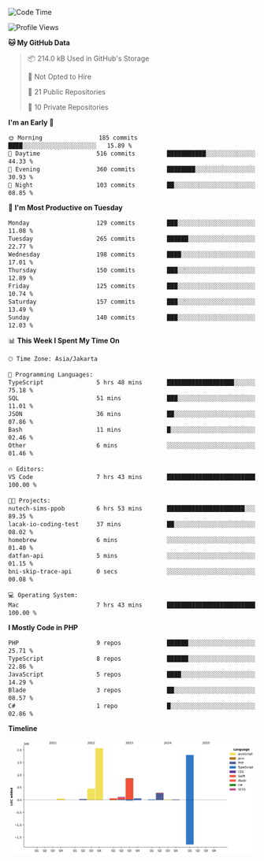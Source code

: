 <!--START_SECTION:waka-->
![Code Time](http://img.shields.io/badge/Code%20Time-540%20hrs%2048%20mins-blue)

![Profile Views](http://img.shields.io/badge/Profile%20Views-3-blue)

**🐱 My GitHub Data** 

> 📦 214.0 kB Used in GitHub's Storage 
 > 
> 🚫 Not Opted to Hire
 > 
> 📜 21 Public Repositories 
 > 
> 🔑 10 Private Repositories 
 > 
**I'm an Early 🐤** 

```text
🌞 Morning                185 commits         ████░░░░░░░░░░░░░░░░░░░░░   15.89 % 
🌆 Daytime                516 commits         ███████████░░░░░░░░░░░░░░   44.33 % 
🌃 Evening                360 commits         ████████░░░░░░░░░░░░░░░░░   30.93 % 
🌙 Night                  103 commits         ██░░░░░░░░░░░░░░░░░░░░░░░   08.85 % 
```
📅 **I'm Most Productive on Tuesday** 

```text
Monday                   129 commits         ███░░░░░░░░░░░░░░░░░░░░░░   11.08 % 
Tuesday                  265 commits         ██████░░░░░░░░░░░░░░░░░░░   22.77 % 
Wednesday                198 commits         ████░░░░░░░░░░░░░░░░░░░░░   17.01 % 
Thursday                 150 commits         ███░░░░░░░░░░░░░░░░░░░░░░   12.89 % 
Friday                   125 commits         ███░░░░░░░░░░░░░░░░░░░░░░   10.74 % 
Saturday                 157 commits         ███░░░░░░░░░░░░░░░░░░░░░░   13.49 % 
Sunday                   140 commits         ███░░░░░░░░░░░░░░░░░░░░░░   12.03 % 
```


📊 **This Week I Spent My Time On** 

```text
🕑︎ Time Zone: Asia/Jakarta

💬 Programming Languages: 
TypeScript               5 hrs 48 mins       ███████████████████░░░░░░   75.18 % 
SQL                      51 mins             ███░░░░░░░░░░░░░░░░░░░░░░   11.01 % 
JSON                     36 mins             ██░░░░░░░░░░░░░░░░░░░░░░░   07.86 % 
Bash                     11 mins             █░░░░░░░░░░░░░░░░░░░░░░░░   02.46 % 
Other                    6 mins              ░░░░░░░░░░░░░░░░░░░░░░░░░   01.46 % 

🔥 Editors: 
VS Code                  7 hrs 43 mins       █████████████████████████   100.00 % 

🐱‍💻 Projects: 
nutech-sims-ppob         6 hrs 53 mins       ██████████████████████░░░   89.35 % 
lacak-io-coding-test     37 mins             ██░░░░░░░░░░░░░░░░░░░░░░░   08.02 % 
homebrew                 6 mins              ░░░░░░░░░░░░░░░░░░░░░░░░░   01.40 % 
datfan-api               5 mins              ░░░░░░░░░░░░░░░░░░░░░░░░░   01.15 % 
bni-skip-trace-api       0 secs              ░░░░░░░░░░░░░░░░░░░░░░░░░   00.08 % 

💻 Operating System: 
Mac                      7 hrs 43 mins       █████████████████████████   100.00 % 
```

**I Mostly Code in PHP** 

```text
PHP                      9 repos             ██████░░░░░░░░░░░░░░░░░░░   25.71 % 
TypeScript               8 repos             ██████░░░░░░░░░░░░░░░░░░░   22.86 % 
JavaScript               5 repos             ████░░░░░░░░░░░░░░░░░░░░░   14.29 % 
Blade                    3 repos             ██░░░░░░░░░░░░░░░░░░░░░░░   08.57 % 
C#                       1 repo              █░░░░░░░░░░░░░░░░░░░░░░░░   02.86 % 
```



**Timeline**

![Lines of Code chart](https://raw.githubusercontent.com/brstreet2/brstreet2/main/assets/bar_graph.png)


<!--END_SECTION:waka-->
